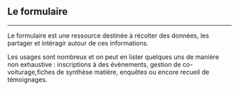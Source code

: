 ## Le formulaire
---
Le formulaire est une ressource destinée à récolter des données, les partager et intéragir autour de ces informations. 

Les usages sont nombreux et on peut en lister quelques uns de manière non exhaustive : inscriptions à des évènements, gestion de co-voiturage,fiches de synthèse matière, enquêtes ou encore recueil de témoignages. 